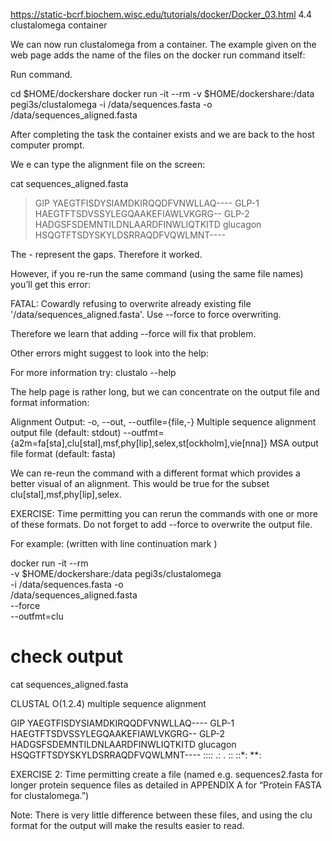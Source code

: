 https://static-bcrf.biochem.wisc.edu/tutorials/docker/Docker_03.html
4.4 clustalomega container

We can now run clustalomega from a container. The example given on the web page adds the name of the files on the docker run command itself:

Run command.

cd $HOME/dockershare
docker run -it --rm -v $HOME/dockershare:/data pegi3s/clustalomega -i /data/sequences.fasta -o /data/sequences_aligned.fasta

After completing the task the container exists and we are back to the host computer prompt.

We e can type the alignment file on the screen:

cat sequences_aligned.fasta

>GIP
YAEGTFISDYSIAMDKIRQQDFVNWLLAQ----
>GLP-1
HAEGTFTSDVSSYLEGQAAKEFIAWLVKGRG--
>GLP-2
HADGSFSDEMNTILDNLAARDFINWLIQTKITD
>glucagon
HSQGTFTSDYSKYLDSRRAQDFVQWLMNT----

The - represent the gaps. Therefore it worked.

However, if you re-run the same command (using the same file names) you’ll get this error:

FATAL: Cowardly refusing to overwrite already existing file
'/data/sequences_aligned.fasta'. Use --force to force overwriting.

Therefore we learn that adding --force will fix that problem.

Other errors might suggest to look into the help:

For more information try: clustalo --help

The help page is rather long, but we can concentrate on the output file and format information:

Alignment Output:
  -o, --out, --outfile={file,-} Multiple sequence alignment output file (default: stdout)
  --outfmt={a2m=fa[sta],clu[stal],msf,phy[lip],selex,st[ockholm],vie[nna]}
  MSA output file format (default: fasta)

We can re-reun the command with a different format which provides a better visual of an alignment. This would be true for the subset clu[stal],msf,phy[lip],selex.

EXERCISE:
Time permitting you can rerun the commands with one or more of these formats.
Do not forget to add --force to overwrite the output file.

For example: (written with line continuation mark \)

docker run -it --rm \
-v $HOME/dockershare:/data pegi3s/clustalomega \
-i /data/sequences.fasta -o \
/data/sequences_aligned.fasta \
--force \
--outfmt=clu

# check output
cat sequences_aligned.fasta

CLUSTAL O(1.2.4) multiple sequence alignment


GIP           YAEGTFISDYSIAMDKIRQQDFVNWLLAQ----
GLP-1         HAEGTFTSDVSSYLEGQAAKEFIAWLVKGRG--
GLP-2         HADGSFSDEMNTILDNLAARDFINWLIQTKITD
glucagon      HSQGTFTSDYSKYLDSRRAQDFVQWLMNT----
              :::*:* .: .  ::    ::*: **:      

EXERCISE 2:
Time permitting create a file (named e.g. sequences2.fasta for longer protein sequence files as detailed in APPENDIX A for “Protein FASTA for clustalomega.”)

Note: There is very little difference between these files, and using the clu format for the output will make the results easier to read.

